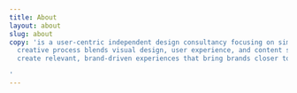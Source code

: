 ```yaml
---
title: About
layout: about
slug: about
copy: 'is a user-centric independent design consultancy focusing on simplicity. Our
  creative process blends visual design, user experience, and content strategy to
  create relevant, brand-driven experiences that bring brands closer to their customers.

'
---
```

